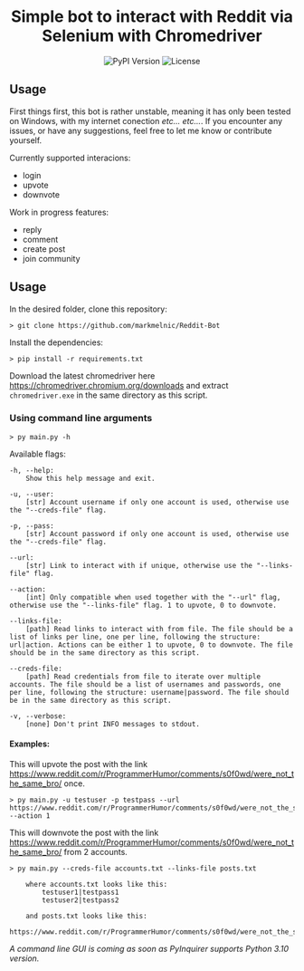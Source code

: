 <div align="center">

# Simple bot to interact with Reddit via Selenium with Chromedriver

![PyPI Version](https://img.shields.io/pypi/pyversions/dash.svg)
![License](https://img.shields.io/pypi/l/pyapibp.svg)

</div>

## Usage

First things first, this bot is rather unstable, meaning it has only been tested on Windows, with my internet conection *etc... etc...*. If you encounter any issues, or have any suggestions, feel free to let me know or contribute yourself.

Currently supported interacions:

- login
- upvote
- downvote

Work in progress features:

- reply
- comment
- create post
- join community

## Usage

In the desired folder, clone this repository:

    > git clone https://github.com/markmelnic/Reddit-Bot

Install the dependencies:

    > pip install -r requirements.txt

Download the latest chromedriver here https://chromedriver.chromium.org/downloads and extract `chromedriver.exe` in the same directory as this script.

### Using command line arguments

    > py main.py -h

Available flags:

    -h, --help:
        Show this help message and exit.

    -u, --user:
        [str] Account username if only one account is used, otherwise use the "--creds-file" flag.

    -p, --pass:
        [str] Account password if only one account is used, otherwise use the "--creds-file" flag.

    --url:
        [str] Link to interact with if unique, otherwise use the "--links-file" flag.

    --action:
        [int] Only compatible when used together with the "--url" flag, otherwise use the "--links-file" flag. 1 to upvote, 0 to downvote.

    --links-file:
        [path] Read links to interact with from file. The file should be a list of links per line, one per line, following the structure: url|action. Actions can be either 1 to upvote, 0 to downvote. The file should be in the same directory as this script.

    --creds-file:
        [path] Read credentials from file to iterate over multiple accounts. The file should be a list of usernames and passwords, one per line, following the structure: username|password. The file should be in the same directory as this script.

    -v, --verbose:
        [none] Don't print INFO messages to stdout.

#### Examples:

This will upvote the post with the link https://www.reddit.com/r/ProgrammerHumor/comments/s0f0wd/were_not_the_same_bro/ once.

    > py main.py -u testuser -p testpass --url https://www.reddit.com/r/ProgrammerHumor/comments/s0f0wd/were_not_the_same_bro/ --action 1

This will downvote the post with the link https://www.reddit.com/r/ProgrammerHumor/comments/s0f0wd/were_not_the_same_bro/ from 2 accounts.

    > py main.py --creds-file accounts.txt --links-file posts.txt

        where accounts.txt looks like this:
            testuser1|testpass1
            testuser2|testpass2

        and posts.txt looks like this:
            https://www.reddit.com/r/ProgrammerHumor/comments/s0f0wd/were_not_the_same_bro/|0

*A command line GUI is coming as soon as PyInquirer supports Python 3.10 version.*
